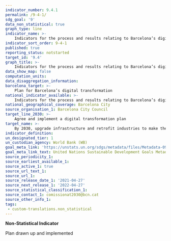 ```yaml
---
indicator_number: 9.4.1
permalink: /9-4-1/
sdg_goal: '9'
data_non_statistical: true
graph_type: line
indicator_name: >-
    Indicators for the process and results relating to Barcelona’s digital transformation plan
indicator_sort_order: 9-4-1
published: true
reporting_status: notstarted
target_id: '9.4'
graph_title: >-
    Indicators for the process and results relating to Barcelona’s digital transformation plan
data_show_map: false
computation_units: 
data_disaggregation_information:
barcelona_target: >-
    Plan for Barcelona’s digital transformation
national_indicator_available: >-
    Indicators for the process and results relating to Barcelona’s digital transformation plan
national_geographical_coverage: Barcelona City
source_organisation_1: Barcelona City Council
target_line_2030: >-
    Agree and implement a digital transformation plan
target_name: >-
    By 2030, upgrade infrastructure and retrofit industries to make them sustainable, with increased resource-use efficiency and greater adoption of clean and environmentally-sound technologies and industrial processes, with all countries taking action in accordance with their respective capabilities
indicator_definition:
un_designated_tier: 1
un_custodian_agency: World Bank (WB)
goal_meta_link: 'https://unstats.un.org/sdgs/metadata/files/Metadata-09-04-01.pdf'
goal_meta_link_text: United Nations Sustainable Development Goals Metadata (pdf 894kB)
source_periodicity_1: 
source_earliest_available_1: 
source_active_1: true
source_url_text_1:
source_url_1: 
source_release_date_1: '2021-04-27'
source_next_release_1: '2022-04-27'
source_statistical_classification_1: 
source_contact_1: comissionat2030@bcn.cat
source_other_info_1: 
tags:
 - custom-translations.non_statistical
---
```

**Non-Statistical Indicator**

Plan drawn up and implemented